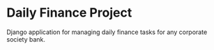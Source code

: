 # Daily Finance Project
 Django application for managing daily finance tasks for any corporate society bank.
